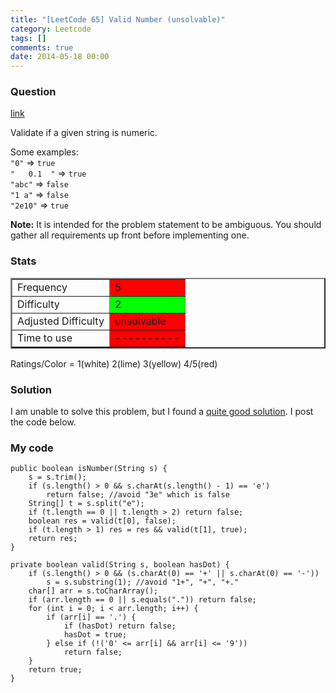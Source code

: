 ```yaml
---
title: "[LeetCode 65] Valid Number (unsolvable)"
category: Leetcode
tags: []
comments: true
date: 2014-05-18 00:00
---
```



### Question 

[link](http://oj.leetcode.com/problems/valid-number/)

<div class="question-content">
            <p></p><p>Validate if a given string is numeric.</p>

<p>
Some examples:<br>
<code>"0"</code> =&gt; <code>true</code><br>
<code>"   0.1  "</code> =&gt; <code>true</code><br>
<code>"abc"</code> =&gt; <code>false</code><br>
<code>"1 a"</code> =&gt; <code>false</code><br>
<code>"2e10"</code> =&gt; <code>true</code><br>
</p>

<p><b>Note:</b> It is intended for the problem statement to be ambiguous. You should gather all requirements up front before implementing one.
</p><p></p>
          </div>

### Stats

<table border="2">
	<tr>
		<td>Frequency</td>
		<td bgcolor="red">5</td>
	</tr>
	<tr>
		<td>Difficulty</td>
		<td bgcolor="lime">2</td>
	</tr>
	<tr>
		<td>Adjusted Difficulty</td>
		<td bgcolor="red">unsolvable</td>
	</tr>
	<tr>
		<td>Time to use</td>
		<td bgcolor="red">----------</td>
	</tr>
</table>

Ratings/Color = 1(white) 2(lime) 3(yellow) 4/5(red)

### Solution

I am unable to solve this problem, but I found a [quite good solution](http://leetcodenotes.wordpress.com/2013/11/23/leetcode-valid-number/). I post the code below. 

### My code

    public boolean isNumber(String s) {
        s = s.trim(); 
        if (s.length() > 0 && s.charAt(s.length() - 1) == 'e')
            return false; //avoid "3e" which is false
        String[] t = s.split("e");
        if (t.length == 0 || t.length > 2) return false;
        boolean res = valid(t[0], false);
        if (t.length > 1) res = res && valid(t[1], true);
        return res;
    }

    private boolean valid(String s, boolean hasDot) {
        if (s.length() > 0 && (s.charAt(0) == '+' || s.charAt(0) == '-')) 
            s = s.substring(1); //avoid "1+", "+", "+."
        char[] arr = s.toCharArray();
        if (arr.length == 0 || s.equals(".")) return false;
        for (int i = 0; i < arr.length; i++) {
            if (arr[i] == '.') {
                if (hasDot) return false;
                hasDot = true;
            } else if (!('0' <= arr[i] && arr[i] <= '9'))
                return false;
        }
        return true;
    }

